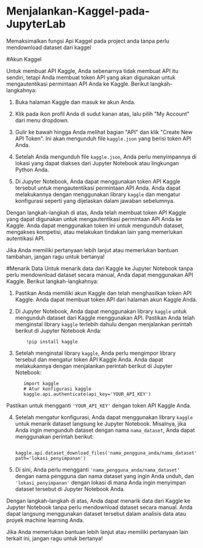 # Menjalankan-Kaggel-pada-JupyterLab
Memaksimalkan fungsi Api Kaggel pada project anda tanpa perlu mendownload dataset dari kaggel

#Akun Kaggel

Untuk membuat API Kaggle, Anda sebenarnya tidak membuat API itu sendiri, tetapi Anda membuat token API yang akan digunakan untuk mengautentikasi permintaan API Anda ke Kaggle. Berikut langkah-langkahnya:

1. Buka halaman Kaggle dan masuk ke akun Anda.

2. Klik pada ikon profil Anda di sudut kanan atas, lalu pilih "My Account" dari menu dropdown.

3. Gulir ke bawah hingga Anda melihat bagian "API" dan klik "Create New API Token". Ini akan mengunduh file `kaggle.json` yang berisi token API Anda.

4. Setelah Anda mengunduh file `kaggle.json`, Anda perlu menyimpannya di lokasi yang dapat diakses dari Jupyter Notebook atau lingkungan Python Anda.

5. Di Jupyter Notebook, Anda dapat menggunakan token API Kaggle tersebut untuk mengautentikasi permintaan API Anda. Anda dapat melakukannya dengan menggunakan library `kaggle` dan mengatur konfigurasi seperti yang dijelaskan dalam jawaban sebelumnya.

Dengan langkah-langkah di atas, Anda telah membuat token API Kaggle yang dapat digunakan untuk mengautentikasi permintaan API Anda ke Kaggle. Anda dapat menggunakan token ini untuk mengunduh dataset, mengakses kompetisi, atau melakukan tindakan lain yang memerlukan autentikasi API.

Jika Anda memiliki pertanyaan lebih lanjut atau memerlukan bantuan tambahan, jangan ragu untuk bertanya!


#Menarik Data
Untuk menarik data dari Kaggle ke Jupyter Notebook tanpa perlu mendownload dataset secara manual, Anda dapat menggunakan API Kaggle. Berikut langkah-langkahnya:

1. Pastikan Anda memiliki akun Kaggle dan telah menghasilkan token API Kaggle. Anda dapat membuat token API dari halaman akun Kaggle Anda.

2. Di Jupyter Notebook, Anda dapat menggunakan library `kaggle` untuk mengunduh dataset dari Kaggle menggunakan API. Pastikan Anda telah menginstal library `kaggle` terlebih dahulu dengan menjalankan perintah berikut di Jupyter Notebook Anda:
  
           !pip install kaggle

3. Setelah menginstal library `kaggle`, Anda perlu mengimpor library tersebut dan mengatur token API Kaggle Anda. Anda dapat melakukannya dengan menjalankan perintah berikut di Jupyter Notebook:

          import kaggle
          # Atur konfigurasi kaggle
          kaggle.api.authenticate(api_key='YOUR_API_KEY')

Pastikan untuk mengganti `'YOUR_API_KEY'` dengan token API Kaggle Anda.

4. Setelah mengatur konfigurasi, Anda dapat menggunakan library `kaggle` untuk menarik dataset langsung ke Jupyter Notebook. Misalnya, jika Anda ingin mengunduh dataset dengan nama `nama_dataset`, Anda dapat menggunakan perintah berikut:

         kaggle.api.dataset_download_files('nama_pengguna_anda/nama_dataset', path='lokasi_penyimpanan')

6. Di sini, Anda perlu mengganti `'nama_pengguna_anda/nama_dataset'` dengan nama pengguna dan nama dataset yang ingin Anda unduh, dan `'lokasi_penyimpanan'` dengan lokasi di mana Anda ingin menyimpan dataset tersebut di Jupyter Notebook Anda.

Dengan langkah-langkah di atas, Anda dapat menarik data dari Kaggle ke Jupyter Notebook tanpa perlu mendownload dataset secara manual. Anda dapat langsung menggunakan dataset tersebut dalam analisis data atau proyek machine learning Anda.

Jika Anda memerlukan bantuan lebih lanjut atau memiliki pertanyaan lain terkait ini, jangan ragu untuk bertanya!
